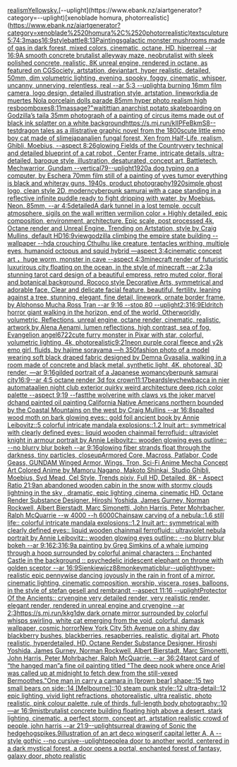 [realism](https://www.ebank.nz/aiartgenerator?category=realism)[Yellow](https://www.ebank.nz/aiartgenerator?category=Yellow)[sky.](https://www.ebank.nz/aiartgenerator?category=sky.)[--uplight](https://www.ebank.nz/aiartgenerator?category=--uplight)[xenoblade homura, photorrealistic](https://www.ebank.nz/aiartgenerator?category=xenoblade%2520homura%2C%2520photorrealistic)[text](https://www.ebank.nz/aiartgenerator?category=text)[sculpture](https://www.ebank.nz/aiartgenerator?category=sculpture)[5:7](https://www.ebank.nz/aiartgenerator?category=5%3A7)[4:3](https://www.ebank.nz/aiartgenerator?category=4%3A3)[maps](https://www.ebank.nz/aiartgenerator?category=maps)[16:9](https://www.ebank.nz/aiartgenerator?category=16%3A9)[style](https://www.ebank.nz/aiartgenerator?category=style)[battle](https://www.ebank.nz/aiartgenerator?category=battle)[8:13](https://www.ebank.nz/aiartgenerator?category=8%3A13)[Paintings](https://www.ebank.nz/aiartgenerator?category=Paintings)[galactic monster mushrooms made of gas in dark forest, mixed colors, cinematic, octane, HD, hiperreal --ar 16:9](https://www.ebank.nz/aiartgenerator?category=galactic%2520monster%2520mushrooms%2520made%2520of%2520gas%2520in%2520dark%2520forest%2C%2520mixed%2520colors%2C%2520cinematic%2C%2520octane%2C%2520HD%2C%2520hiperreal%2520--ar%252016%3A9)[A smooth concrete brutalist alleyway maze, neobrutalist with sleek polished concrete, realistic, 8K unreal engine, rendered in octane, as featured on CGSociety, artstation, deviantart, hyper realistic, detailed, 50mm, dim volumetric lighting, evening, spooky, foggy, cinematic, whisper, uncanny, unnerving, relentless, real --ar 5:3 --uplight](https://www.ebank.nz/aiartgenerator?category=A%2520smooth%2520concrete%2520brutalist%2520alleyway%2520maze%2C%2520neobrutalist%2520with%2520sleek%2520polished%2520concrete%2C%2520realistic%2C%25208K%2520unreal%2520engine%2C%2520rendered%2520in%2520octane%2C%2520as%2520featured%2520on%2520CGSociety%2C%2520artstation%2C%2520deviantart%2C%2520hyper%2520realistic%2C%2520detailed%2C%252050mm%2C%2520dim%2520volumetric%2520lighting%2C%2520evening%2C%2520spooky%2C%2520foggy%2C%2520cinematic%2C%2520whisper%2C%2520uncanny%2C%2520unnerving%2C%2520relentless%2C%2520real%2520--ar%25205%3A3%2520--uplight)[a burning 16mm film camera, logo design, detailed illustration style, artstation, linework](https://www.ebank.nz/aiartgenerator?category=a%2520burning%252016mm%2520film%2520camera%2C%2520logo%2520design%2C%2520detailed%2520illustration%2520style%2C%2520artstation%2C%2520linework)[dia de muertes Nola porcelain dolls parade 85mm hyper photo realism high res](https://www.ebank.nz/aiartgenerator?category=dia%2520de%2520muertes%2520Nola%2520porcelain%2520dolls%2520parade%252085mm%2520hyper%2520photo%2520realism%2520high%2520res)[boomboxes](https://www.ebank.nz/aiartgenerator?category=boomboxes)[8:11](https://www.ebank.nz/aiartgenerator?category=8%3A11)[massage?"](https://www.ebank.nz/aiartgenerator?category=massage%3F%22)[waititti](https://www.ebank.nz/aiartgenerator?category=waititti)[an anarchist potato skateboarding on Godzilla’s tail](https://www.ebank.nz/aiartgenerator?category=an%2520anarchist%2520potato%2520skateboarding%2520on%2520Godzilla%E2%80%99s%2520tail)[a 35mm photograph of a painting of circus items made out of black ink splatter on a white background](https://www.ebank.nz/aiartgenerator?category=a%252035mm%2520photograph%2520of%2520a%2520painting%2520of%2520circus%2520items%2520made%2520out%2520of%2520black%2520ink%2520splatter%2520on%2520a%2520white%2520background)[<https://s.mj.run/kIIPFeBkmS8>](https://www.ebank.nz/aiartgenerator?category=%3Chttps%3A//s.mj.run/kIIPFeBkmS8%3E)[--test](https://www.ebank.nz/aiartgenerator?category=--test)[dragon tales as a illistrative graphic novel from the 1800s](https://www.ebank.nz/aiartgenerator?category=dragon%2520tales%2520as%2520a%2520illistrative%2520graphic%2520novel%2520from%2520the%25201800s)[cute little emo boy cat made of slime](https://www.ebank.nz/aiartgenerator?category=cute%2520little%2520emo%2520boy%2520cat%2520made%2520of%2520slime)[japan](https://www.ebank.nz/aiartgenerator?category=japan)[alien fungal forest, Xen from Half-Life, realism, Ghibli, Moebius, --aspect 8:26](https://www.ebank.nz/aiartgenerator?category=alien%2520fungal%2520forest%2C%2520Xen%2520from%2520Half-Life%2C%2520realism%2C%2520Ghibli%2C%2520Moebius%2C%2520--aspect%25208%3A26)[glowing Fields of the Country](https://www.ebank.nz/aiartgenerator?category=glowing%2520Fields%2520of%2520the%2520Country)[very technical and detailed blueprint of a cat robot , Center Frame, intricate details, ultra-detailed, baroque style, illustration, desaturated, concept art, Battletech, Mechwarrior, Gundam --vertical](https://www.ebank.nz/aiartgenerator?category=very%2520technical%2520and%2520detailed%2520blueprint%2520of%2520a%2520cat%2520robot%2520%2C%2520Center%2520Frame%2C%2520intricate%2520details%2C%2520ultra-detailed%2C%2520baroque%2520style%2C%2520illustration%2C%2520desaturated%2C%2520concept%2520art%2C%2520Battletech%2C%2520Mechwarrior%2C%2520Gundam%2520--vertical)[79](https://www.ebank.nz/aiartgenerator?category=79)[--uplight](https://www.ebank.nz/aiartgenerator?category=--uplight)[1920](https://www.ebank.nz/aiartgenerator?category=1920)[a dog typing on a computer, by Escher](https://www.ebank.nz/aiartgenerator?category=a%2520dog%2520typing%2520on%2520a%2520computer%2C%2520by%2520Escher)[a 70mm film still of a painting of yves tumor everything is black and white](https://www.ebank.nz/aiartgenerator?category=a%252070mm%2520film%2520still%2520of%2520a%2520painting%2520of%2520yves%2520tumor%2520everything%2520is%2520black%2520and%2520white)[ray guns, 1940s, product photography](https://www.ebank.nz/aiartgenerator?category=ray%2520guns%2C%25201940s%2C%2520product%2520photography)[1920](https://www.ebank.nz/aiartgenerator?category=1920)[simple ghost logo, clean style 2D, modern](https://www.ebank.nz/aiartgenerator?category=simple%2520ghost%2520logo%2C%2520clean%2520style%25202D%2C%2520modern)[cyberpunk samurai with a cape standing in a reflective infinite puddle ready to fight dripping with water, by Moebius. Neon. 85mm, --ar 4:5](https://www.ebank.nz/aiartgenerator?category=cyberpunk%2520samurai%2520with%2520a%2520cape%2520standing%2520in%2520a%2520reflective%2520infinite%2520puddle%2520ready%2520to%2520fight%2520dripping%2520with%2520water%2C%2520by%2520Moebius.%2520Neon.%252085mm%2C%2520--ar%25204%3A5)[detailed](https://www.ebank.nz/aiartgenerator?category=detailed)[A dark tunnel in a lost temple, occult atmosphere, sigils on the wall written vermilion color + Highly detailed, epic composition, environment, architecture. Epic scale, post processed 4k, Octane render and Unreal Engine. Trending on Artstation, style by Craig Mullins, default HD](https://www.ebank.nz/aiartgenerator?category=A%2520dark%2520tunnel%2520in%2520a%2520lost%2520temple%2C%2520occult%2520atmosphere%2C%2520sigils%2520on%2520the%2520wall%2520written%2520vermilion%2520color%2520%2B%2520Highly%2520detailed%2C%2520epic%2520composition%2C%2520environment%2C%2520architecture.%2520Epic%2520scale%2C%2520post%2520processed%25204k%2C%2520Octane%2520render%2520and%2520Unreal%2520Engine.%2520Trending%2520on%2520Artstation%2C%2520style%2520by%2520Craig%2520Mullins%2C%2520default%2520HD)[16:9](https://www.ebank.nz/aiartgenerator?category=16%3A9)[view](https://www.ebank.nz/aiartgenerator?category=view)[godzilla climbing the empire state building --wallpaper --hd](https://www.ebank.nz/aiartgenerator?category=godzilla%2520climbing%2520the%2520empire%2520state%2520building%2520--wallpaper%2520--hd)[a crouching Cthulhu like creature, tentacles writhing, multiple eyes, humanoid octopus and squid hybrid —aspect 3:4](https://www.ebank.nz/aiartgenerator?category=a%2520crouching%2520Cthulhu%2520like%2520creature%2C%2520tentacles%2520writhing%2C%2520multiple%2520eyes%2C%2520humanoid%2520octopus%2520and%2520squid%2520hybrid%2520%E2%80%94aspect%25203%3A4)[cinematic concept art ，huge worm, monster in cave  --aspect 4:3](https://www.ebank.nz/aiartgenerator?category=cinematic%2520concept%2520art%2520%EF%BC%8Chuge%2520worm%2C%2520monster%2520in%2520cave%2520%2520--aspect%25204%3A3)[minecraft render of futuristic luxurirous city floating on the ocean, in the style of minecraft  --ar 2:3](https://www.ebank.nz/aiartgenerator?category=minecraft%2520render%2520of%2520futuristic%2520luxurirous%2520city%2520floating%2520on%2520the%2520ocean%2C%2520in%2520the%2520style%2520of%2520minecraft%2520%2520--ar%25202%3A3)[a stunning tarot card design of a beautiful empress, retro muted color,  floral and botanical background, Rococo style Decorative Arts, symmetrical and adorable face, Clear and delicate facial feature, beautiful, fertility, leaning against a tree, stunning, elegant, fine detail, linework, ornate border frame, by Alphonso Mucha,Ross Tran --ar 9:16 --stop 80 --uplight](https://www.ebank.nz/aiartgenerator?category=a%2520stunning%2520tarot%2520card%2520design%2520of%2520a%2520beautiful%2520empress%2C%2520retro%2520muted%2520color%2C%2520%2520floral%2520and%2520botanical%2520background%2C%2520Rococo%2520style%2520Decorative%2520Arts%2C%2520symmetrical%2520and%2520adorable%2520face%2C%2520Clear%2520and%2520delicate%2520facial%2520feature%2C%2520beautiful%2C%2520fertility%2C%2520leaning%2520against%2520a%2520tree%2C%2520stunning%2C%2520elegant%2C%2520fine%2520detail%2C%2520linework%2C%2520ornate%2520border%2520frame%2C%2520by%2520Alphonso%2520Mucha%2CRoss%2520Tran%2520--ar%25209%3A16%2520--stop%252080%2520--uplight)[2:3](https://www.ebank.nz/aiartgenerator?category=2%3A3)[16:9](https://www.ebank.nz/aiartgenerator?category=16%3A9)[Eldritch horror giant walking in the horizon, end of the world, Otherworldly, volumetric, Reflections, unreal engine, octane render, cinematic, realistic, artwork by Alena Aenami, lumen reflections, high contrast, sea of fog, Evangelion angel](https://www.ebank.nz/aiartgenerator?category=Eldritch%2520horror%2520giant%2520walking%2520in%2520the%2520horizon%2C%2520end%2520of%2520the%2520world%2C%2520Otherworldly%2C%2520volumetric%2C%2520Reflections%2C%2520unreal%2520engine%2C%2520octane%2520render%2C%2520cinematic%2C%2520realistic%2C%2520artwork%2520by%2520Alena%2520Aenami%2C%2520lumen%2520reflections%2C%2520high%2520contrast%2C%2520sea%2520of%2520fog%2C%2520Evangelion%2520angel)[6722](https://www.ebank.nz/aiartgenerator?category=6722)[cute furry monster in Pixar with star, colorful, volumetric lighting, 4k, photorealistic](https://www.ebank.nz/aiartgenerator?category=cute%2520furry%2520monster%2520in%2520Pixar%2520with%2520star%2C%2520colorful%2C%2520volumetric%2520lighting%2C%25204k%2C%2520photorealistic)[9:21](https://www.ebank.nz/aiartgenerator?category=9%3A21)[neon purple coral fleece and y2k emo girl, fluids, by hajime sorayama —h 350](https://www.ebank.nz/aiartgenerator?category=neon%2520purple%2520coral%2520fleece%2520and%2520y2k%2520emo%2520girl%2C%2520fluids%2C%2520by%2520hajime%2520sorayama%2520%E2%80%94h%2520350)[fashion photo of a model wearing soft black draped fabric designed by Demna Gvasalia, walking in a room made of concrete and black metal, synthetic light, 4K, photoreal, 3D render, —ar 9:16](https://www.ebank.nz/aiartgenerator?category=fashion%2520photo%2520of%2520a%2520model%2520wearing%2520soft%2520black%2520draped%2520fabric%2520designed%2520by%2520Demna%2520Gvasalia%2C%2520walking%2520in%2520a%2520room%2520made%2520of%2520concrete%2520and%2520black%2520metal%2C%2520synthetic%2520light%2C%25204K%2C%2520photoreal%2C%25203D%2520render%2C%2520%E2%80%94ar%25209%3A16)[gilded portrait of a Japanese woman](https://www.ebank.nz/aiartgenerator?category=gilded%2520portrait%2520of%2520a%2520Japanese%2520woman)[cyberpunk samurai city](https://www.ebank.nz/aiartgenerator?category=cyberpunk%2520samurai%2520city)[16:9](https://www.ebank.nz/aiartgenerator?category=16%3A9)[--ar 4:5 octane render 3d fox crown](https://www.ebank.nz/aiartgenerator?category=--ar%25204%3A5%2520octane%2520render%25203d%2520fox%2520crown)[11:17](https://www.ebank.nz/aiartgenerator?category=11%3A17)[beardsley](https://www.ebank.nz/aiartgenerator?category=beardsley)[chewbacca in nier automata](https://www.ebank.nz/aiartgenerator?category=chewbacca%2520in%2520nier%2520automata)[alien night club exterior quirky weird architecture deep rich color palette --aspect 9:19 --fast](https://www.ebank.nz/aiartgenerator?category=alien%2520night%2520club%2520exterior%2520quirky%2520weird%2520architecture%2520deep%2520rich%2520color%2520palette%2520--aspect%25209%3A19%2520--fast)[the wolverine with claws vs the joker marvel dc](https://www.ebank.nz/aiartgenerator?category=the%2520wolverine%2520with%2520claws%2520vs%2520the%2520joker%2520marvel%2520dc)[hand painted oil painting California Native Americans northern bounded by the Coastal Mountains on the west by Craig Mullins --ar 16:8](https://www.ebank.nz/aiartgenerator?category=hand%2520painted%2520oil%2520painting%2520California%2520Native%2520Americans%2520northern%2520bounded%2520by%2520the%2520Coastal%2520Mountains%2520on%2520the%2520west%2520by%2520Craig%2520Mullins%2520--ar%252016%3A8)[spalted wood moth on bark glowing eyes:: gold foil ancient book by Annie Leibovitz::5 colorful intricate mandala explosions::1.2 Inuit art:: symmetrical with clearly defined eyes:: liquid wooden chainmail ferrofluid:: ultraviolet knight in armour portrait by Annie Leibovitz:: wooden glowing eyes outline:: --no blurry blur bokeh --ar 9:16](https://www.ebank.nz/aiartgenerator?category=spalted%2520wood%2520moth%2520on%2520bark%2520glowing%2520eyes%3A%3A%2520gold%2520foil%2520ancient%2520book%2520by%2520Annie%2520Leibovitz%3A%3A5%2520colorful%2520intricate%2520mandala%2520explosions%3A%3A1.2%2520Inuit%2520art%3A%3A%2520symmetrical%2520with%2520clearly%2520defined%2520eyes%3A%3A%2520liquid%2520wooden%2520chainmail%2520ferrofluid%3A%3A%2520ultraviolet%2520knight%2520in%2520armour%2520portrait%2520by%2520Annie%2520Leibovitz%3A%3A%2520wooden%2520glowing%2520eyes%2520outline%3A%3A%2520--no%2520blurry%2520blur%2520bokeh%2520--ar%25209%3A16)[glowing fiber strands float through the darkness, tiny particles, closeup](https://www.ebank.nz/aiartgenerator?category=glowing%2520fiber%2520strands%2520float%2520through%2520the%2520darkness%2C%2520tiny%2520particles%2C%2520closeup)[Armored Core, Macross, Patlabor, Code Geass, GUNDAM Winged Armor, Wings, Tron, Sci-Fi Anime Mecha Concept Art Colored Anime by Mamoru Nagano, Makoto Shinkai, Studio Ghibli, Moebius, Syd Mead, Cel Style, Trends pixiv, Full HD, Detailed, 8K - Aspect Ratio 21:9](https://www.ebank.nz/aiartgenerator?category=Armored%2520Core%2C%2520Macross%2C%2520Patlabor%2C%2520Code%2520Geass%2C%2520GUNDAM%2520Winged%2520Armor%2C%2520Wings%2C%2520Tron%2C%2520Sci-Fi%2520Anime%2520Mecha%2520Concept%2520Art%2520Colored%2520Anime%2520by%2520Mamoru%2520Nagano%2C%2520Makoto%2520Shinkai%2C%2520Studio%2520Ghibli%2C%2520Moebius%2C%2520Syd%2520Mead%2C%2520Cel%2520Style%2C%2520Trends%2520pixiv%2C%2520Full%2520HD%2C%2520Detailed%2C%25208K%2520-%2520Aspect%2520Ratio%252021%3A9)[an abandoned wooden cabin in the snow with stormy clouds lightning in the sky , dramatic, epic lighting ,cinema, cinematic HD, Octane Render Substance Designer. Hiroshi Yoshida, James Gurney, Norman Rockwell, Albert Bierstadt, Marc Simonetti, John Harris, Peter Mohrbacher, Ralph McQuarrie --w 4000 --h 6000](https://www.ebank.nz/aiartgenerator?category=an%2520abandoned%2520wooden%2520cabin%2520in%2520the%2520snow%2520with%2520stormy%2520clouds%2520lightning%2520in%2520the%2520sky%2520%2C%2520dramatic%2C%2520epic%2520lighting%2520%2Ccinema%2C%2520cinematic%2520HD%2C%2520Octane%2520Render%2520Substance%2520Designer.%2520Hiroshi%2520Yoshida%2C%2520James%2520Gurney%2C%2520Norman%2520Rockwell%2C%2520Albert%2520Bierstadt%2C%2520Marc%2520Simonetti%2C%2520John%2520Harris%2C%2520Peter%2520Mohrbacher%2C%2520Ralph%2520McQuarrie%2520--w%25204000%2520--h%25206000)[Chainsaw carving of a nebula::1.6 still life:: colorful intricate mandala explosions::1.2 Inuit art:: symmetrical with clearly defined eyes:: liquid wooden chainmail ferrofluid:: ultraviolet nebula portrait by Annie Leibovitz:: wooden glowing eyes outline:: --no blurry blur bokeh --ar 9:16](https://www.ebank.nz/aiartgenerator?category=Chainsaw%2520carving%2520of%2520a%2520nebula%3A%3A1.6%2520still%2520life%3A%3A%2520colorful%2520intricate%2520mandala%2520explosions%3A%3A1.2%2520Inuit%2520art%3A%3A%2520symmetrical%2520with%2520clearly%2520defined%2520eyes%3A%3A%2520liquid%2520wooden%2520chainmail%2520ferrofluid%3A%3A%2520ultraviolet%2520nebula%2520portrait%2520by%2520Annie%2520Leibovitz%3A%3A%2520wooden%2520glowing%2520eyes%2520outline%3A%3A%2520--no%2520blurry%2520blur%2520bokeh%2520--ar%25209%3A16)[2:3](https://www.ebank.nz/aiartgenerator?category=2%3A3)[16:9](https://www.ebank.nz/aiartgenerator?category=16%3A9)[a painting by Greg Simkins of a whale jumping through a hoop surrounded by colorful animal characters :: Enchanted Castle in the background :: psychedelic iridescent elephant on throne with golden sceptor --ar 16:9](https://www.ebank.nz/aiartgenerator?category=a%2520painting%2520by%2520Greg%2520Simkins%2520of%2520a%2520whale%2520jumping%2520through%2520a%2520hoop%2520surrounded%2520by%2520colorful%2520animal%2520characters%2520%3A%3A%2520Enchanted%2520Castle%2520in%2520the%2520background%2520%3A%3A%2520psychedelic%2520iridescent%2520elephant%2520on%2520throne%2520with%2520golden%2520sceptor%2520--ar%252016%3A9)[Sienkiewicz](https://www.ebank.nz/aiartgenerator?category=Sienkiewicz)[88](https://www.ebank.nz/aiartgenerator?category=88)[monkeymatic](https://www.ebank.nz/aiartgenerator?category=monkeymatic)[blur](https://www.ebank.nz/aiartgenerator?category=blur)[--uplight](https://www.ebank.nz/aiartgenerator?category=--uplight)[hyper-realistic epic pennywise dancing joyously in the rain in front of a mirror. cinematic lighting, cinematic composition,  worship,  viscera, roses, balloons, in the style of stefan gesell and rembrandt --aspect 11:16 --uplight](https://www.ebank.nz/aiartgenerator?category=hyper-realistic%2520epic%2520pennywise%2520dancing%2520joyously%2520in%2520the%2520rain%2520in%2520front%2520of%2520a%2520mirror.%2520cinematic%2520lighting%2C%2520cinematic%2520composition%2C%2520%2520worship%2C%2520%2520viscera%2C%2520roses%2C%2520balloons%2C%2520in%2520the%2520style%2520of%2520stefan%2520gesell%2520and%2520rembrandt%2520--aspect%252011%3A16%2520--uplight)[Protector Of the Ancients:: cryengine very detailed render, very realistic render, elegant render, rendered in unreal engine and cryengine --ar 2:3](https://www.ebank.nz/aiartgenerator?category=Protector%2520Of%2520the%2520Ancients%3A%3A%2520cryengine%2520very%2520detailed%2520render%2C%2520very%2520realistic%2520render%2C%2520elegant%2520render%2C%2520rendered%2520in%2520unreal%2520engine%2520and%2520cryengine%2520--ar%25202%3A3)[https://s.mj.run/kkg1dw dark ornate mirror surrounded by colorful whisps swirling, white cat emerging from the void, colorful, damask wallpaper, cosmic horror](https://www.ebank.nz/aiartgenerator?category=https%3A//s.mj.run/kkg1dw%2520dark%2520ornate%2520mirror%2520surrounded%2520by%2520colorful%2520whisps%2520swirling%2C%2520white%2520cat%2520emerging%2520from%2520the%2520void%2C%2520colorful%2C%2520damask%2520wallpaper%2C%2520cosmic%2520horror)[New York City 5th Avenue on a shiny day blackberry bushes, blackberries, resapberries. realistic, digital art. Photo realistic, hyperdetailed, HD, Octane Render Substance Designer. Hiroshi Yoshida, James Gurney, Norman Rockwell, Albert Bierstadt, Marc Simonetti, John Harris, Peter Mohrbacher, Ralph McQuarrie. --ar 36:24](https://www.ebank.nz/aiartgenerator?category=New%2520York%2520City%25205th%2520Avenue%2520on%2520a%2520shiny%2520day%2520blackberry%2520bushes%2C%2520blackberries%2C%2520resapberries.%2520realistic%2C%2520digital%2520art.%2520Photo%2520realistic%2C%2520hyperdetailed%2C%2520HD%2C%2520Octane%2520Render%2520Substance%2520Designer.%2520Hiroshi%2520Yoshida%2C%2520James%2520Gurney%2C%2520Norman%2520Rockwell%2C%2520Albert%2520Bierstadt%2C%2520Marc%2520Simonetti%2C%2520John%2520Harris%2C%2520Peter%2520Mohrbacher%2C%2520Ralph%2520McQuarrie.%2520--ar%252036%3A24)[tarot card of “the hanged man”](https://www.ebank.nz/aiartgenerator?category=tarot%2520card%2520of%2520%E2%80%9Cthe%2520hanged%2520man%E2%80%9D)[a fine oil painting titled "The deep nook where once Ariel was called up at midnight to fetch dew from the still-vexed Bermoothes."](https://www.ebank.nz/aiartgenerator?category=a%2520fine%2520oil%2520painting%2520titled%2520%22The%2520deep%2520nook%2520where%2520once%2520Ariel%2520was%2520called%2520up%2520at%2520midnight%2520to%2520fetch%2520dew%2520from%2520the%2520still-vexed%2520Bermoothes.%22)[One man in carry a camara in [brown bear] shape::15 two small bears on side::14 [Melbourne]::10 steam punk style::12 ultra-detail::12 epic lighting, vivid light refractions, photorealistic, ultra realistic, photo realistic, pink colour palette, rule of thirds, full-length body photography::10 —ar 16:9](https://www.ebank.nz/aiartgenerator?category=One%2520man%2520in%2520carry%2520a%2520camara%2520in%2520%5Bbrown%2520bear%5D%2520shape%3A%3A15%2520two%2520small%2520bears%2520on%2520side%3A%3A14%2520%5BMelbourne%5D%3A%3A10%2520steam%2520punk%2520style%3A%3A12%2520ultra-detail%3A%3A12%2520epic%2520lighting%2C%2520vivid%2520light%2520refractions%2C%2520photorealistic%2C%2520ultra%2520realistic%2C%2520photo%2520realistic%2C%2520pink%2520colour%2520palette%2C%2520rule%2520of%2520thirds%2C%2520full-length%2520body%2520photography%3A%3A10%2520%E2%80%94ar%252016%3A9)[mist](https://www.ebank.nz/aiartgenerator?category=mist)[brutalist concrete building floating high above a desert, stark lighting, cinematic, a perfect storm, concept art, artstation realistic crowd of people, john harris --ar 21:9](https://www.ebank.nz/aiartgenerator?category=brutalist%2520concrete%2520building%2520floating%2520high%2520above%2520a%2520desert%2C%2520stark%2520lighting%2C%2520cinematic%2C%2520a%2520perfect%2520storm%2C%2520concept%2520art%2C%2520artstation%2520realistic%2520crowd%2520of%2520people%2C%2520john%2520harris%2520--ar%252021%3A9)[--uplight](https://www.ebank.nz/aiartgenerator?category=--uplight)[surreal drawing of Sonic the hedgehog](https://www.ebank.nz/aiartgenerator?category=surreal%2520drawing%2520of%2520Sonic%2520the%2520hedgehog)[spikes](https://www.ebank.nz/aiartgenerator?category=spikes)[.9](https://www.ebank.nz/aiartgenerator?category=.9)[illustration of an art deco wing](https://www.ebank.nz/aiartgenerator?category=illustration%2520of%2520an%2520art%2520deco%2520wing)[serif capital letter A, A --style gothic --no cursive](https://www.ebank.nz/aiartgenerator?category=serif%2520capital%2520letter%2520A%2C%2520A%2520--style%2520gothic%2520--no%2520cursive)[--uplight](https://www.ebank.nz/aiartgenerator?category=--uplight)[people](https://www.ebank.nz/aiartgenerator?category=people)[a door to another world, centered in a dark mystical forest, a door opens a portal, enchanted forest of fantasy, galaxy door, photo realistic](https://www.ebank.nz/aiartgenerator?category=a%2520door%2520to%2520another%2520world%2C%2520centered%2520in%2520a%2520dark%2520mystical%2520forest%2C%2520a%2520door%2520opens%2520a%2520portal%2C%2520enchanted%2520forest%2520of%2520fantasy%2C%2520galaxy%2520door%2C%2520photo%2520realistic)